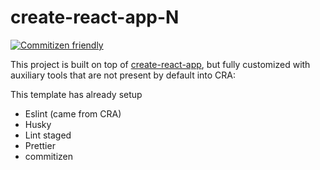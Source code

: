 # create-react-app-N

[![Commitizen friendly](https://img.shields.io/badge/commitizen-friendly-brightgreen.svg)](http://commitizen.github.io/cz-cli/)

This project is built on top of [create-react-app](https://github.com/facebook/create-react-app), but fully customized with auxiliary tools that are not present by default into CRA:

This template has already setup

- Eslint (came from CRA)
- Husky
- Lint staged
- Prettier
- commitizen
